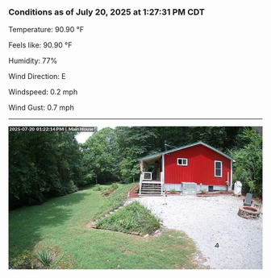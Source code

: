 ### Conditions as of July 20, 2025 at 1:27:31 PM CDT 

Temperature: 90.90 &deg;F

Feels like: 90.90 &deg;F

Humidity: 77%

Wind Direction: E

Windspeed: 0.2 mph

Wind Gust: 0.7 mph

---

<img src="./images/latest.jpeg"/>

